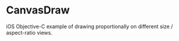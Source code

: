 # CanvasDraw

iOS Objective-C example of drawing proportionally on different size / aspect-ratio views.
